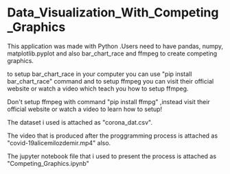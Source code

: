 # Data_Visualization_With_Competing_Graphics

This application was made with Python .Users need to have pandas, numpy, matplotlib.pyplot  and also bar_chart_race and ffmpeg to create competing graphics.

to setup bar_chart_race in your computer you can use "pip install bar_chart_race" command and to setup ffmpeg you can visit their official website or watch a video which teach you how to setup ffmpeg.

Don't setup ffmpeg with command "pip install ffmpg" ,instead visit their official website or watch a video to learn how to setup!


The dataset i used is attached as "corona_dat.csv".

The video that is produced after the proggramming process is attached as "covid-19alicemilozdemir.mp4" also.

The jupyter notebook file that i used to present the process is attached as "Competing_Graphics.ipynb"
